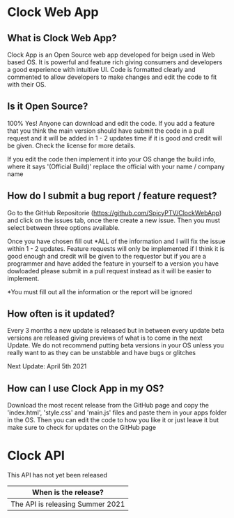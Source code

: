 # Clock Web App

## What is Clock Web App?

Clock App is an Open Source web app developed for beign used in Web based OS. It is powerful and feature rich giving consumers and developers a good experience with intuitive UI. Code is formatted clearly and commented to allow developers to make changes and edit the code to fit with their OS.

## Is it Open Source?

100% Yes! Anyone can download and edit the code. If you add a feature that you think the main version should have submit the code in a pull request and it will be added in 1 - 2 updates time if it is good and credit will be given. Check the license for more details.

If you edit the code then implement it into your OS change the build info, where it says '(Official Build)' replace the official with your name / company name 

## How do I submit a bug report / feature request?

Go to the GitHub Repositorie (https://github.com/SpicyPTV/ClockWebApp) and click on the issues tab, once there create a new issue. Then you must select between three options available.

Once you have chosen fill out *ALL of the information and I will fix the issue within 1 - 2 updates. Feature requests will only be implemented if I think it is good enough and credit will be given to the requestor but if you are a programmer and have added the feature in yourself to a version you have dowloaded please submit in a pull request instead as it will be easier to implement.

*You must fill out all the information or the report will be ignored

## How often is it updated?

Every 3 months a new update is released but in between every update beta versions are released giving previews of what is to come in the next Update. We do not recommend putting beta versions in your OS unless you really want to as they can be unstabble and have bugs or glitches

Next Update: April 5th 2021

## How can I use Clock App in my OS?

Download the most recent release from the GitHub page and copy the 'index.html', 'style.css' and 'main.js' files and paste them in your apps folder in the OS. Then you can edit the code to how you like it or just leave it but make sure to check for updates on the GitHub page

# Clock API

This API has not yet been released

| When is the release?             |
| ----------------------------------
| The API is releasing Summer 2021 |

